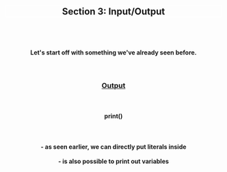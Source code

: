 <div align='center'>
<h2 style='border: solid white 1px;'>Section 3: Input/Output<h2>

<br>

<h4>Let's start off with something we've already seen before.</h4>

<br>
<h3 style='text-decoration: underline;'>Output</h3>
<br>

<h4>print()</h4>

<br>

<h4>
- as seen earlier, we can directly put literals inside 
<br>
<br>
- is also possible to print out variables
<br>
<br>
</h4>

<br>

</div>
